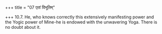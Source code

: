+++
title = "07 एतां विभूतिम्"

+++
10.7. He, who knows correctly this extensively manifesting power and the
Yogic power of Mine-he is endowed with the unwavering Yoga. There is no
doubt about it.
